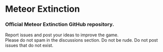 # Meteor Extinction
### Official Meteor Extinction GitHub repository.
Report issues and post your ideas to improve the game.\
Please do not spam in the discussions section. Do not be rude. Do not post issues that do not exist.
